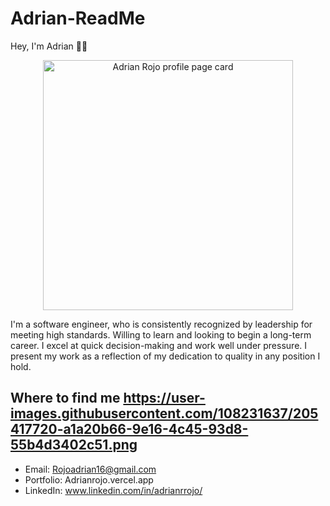 # Adrian-ReadMe

Hey, I'm Adrian 🙋‍♂️

<p align="center">
<img width='400' height='400'  alt="Adrian Rojo profile page card" src="https://user-images.githubusercontent.com/108231637/205417720-a1a20b66-9e16-4c45-93d8-55b4d3402c51.png">
  </p>
I'm a software engineer, who is consistently recognized by leadership for meeting high standards. Willing to learn and looking to begin a long-term career. I excel at quick decision-making and work well under pressure. I present my work as a reflection of my dedication to quality in any position I hold.

## Where to find me https://user-images.githubusercontent.com/108231637/205417720-a1a20b66-9e16-4c45-93d8-55b4d3402c51.png


- Email: 
  Rojoadrian16@gmail.com
- Portfolio:
  Adrianrojo.vercel.app
- LinkedIn:
  www.linkedin.com/in/adrianrrojo/
